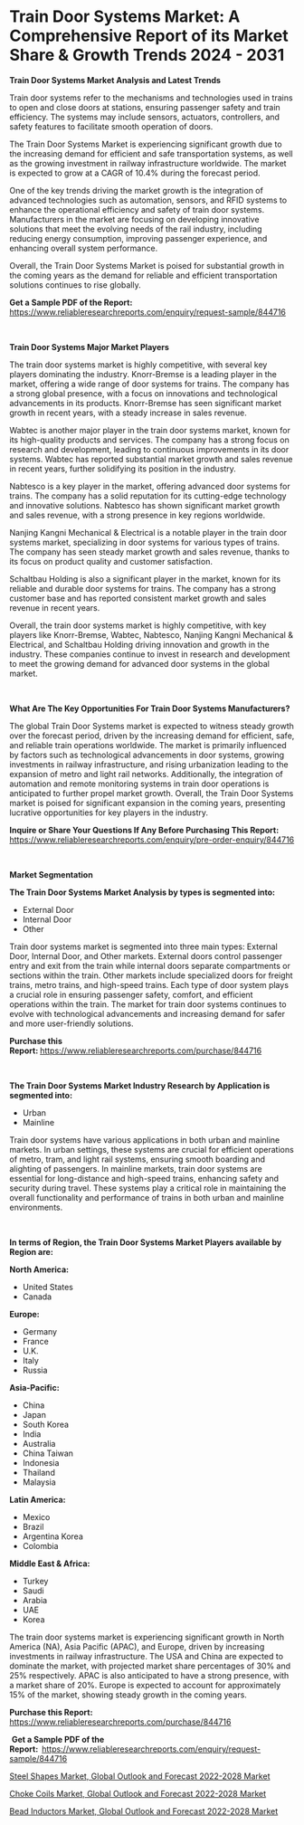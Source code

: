 <p><h1>Train Door Systems Market: A Comprehensive Report of its Market Share & Growth Trends 2024 - 2031</h1></p><p><strong>Train Door Systems Market Analysis and Latest Trends</strong></p>
<p><p>Train door systems refer to the mechanisms and technologies used in trains to open and close doors at stations, ensuring passenger safety and train efficiency. The systems may include sensors, actuators, controllers, and safety features to facilitate smooth operation of doors.</p><p>The Train Door Systems Market is experiencing significant growth due to the increasing demand for efficient and safe transportation systems, as well as the growing investment in railway infrastructure worldwide. The market is expected to grow at a CAGR of 10.4% during the forecast period.</p><p>One of the key trends driving the market growth is the integration of advanced technologies such as automation, sensors, and RFID systems to enhance the operational efficiency and safety of train door systems. Manufacturers in the market are focusing on developing innovative solutions that meet the evolving needs of the rail industry, including reducing energy consumption, improving passenger experience, and enhancing overall system performance.</p><p>Overall, the Train Door Systems Market is poised for substantial growth in the coming years as the demand for reliable and efficient transportation solutions continues to rise globally.</p></p>
<p><strong>Get a Sample PDF of the Report:&nbsp;</strong> <a href="https://www.reliableresearchreports.com/enquiry/request-sample/844716">https://www.reliableresearchreports.com/enquiry/request-sample/844716</a></p>
<p>&nbsp;</p>
<p><strong>Train Door Systems Major Market Players</strong></p>
<p><p>The train door systems market is highly competitive, with several key players dominating the industry. Knorr-Bremse is a leading player in the market, offering a wide range of door systems for trains. The company has a strong global presence, with a focus on innovations and technological advancements in its products. Knorr-Bremse has seen significant market growth in recent years, with a steady increase in sales revenue.</p><p>Wabtec is another major player in the train door systems market, known for its high-quality products and services. The company has a strong focus on research and development, leading to continuous improvements in its door systems. Wabtec has reported substantial market growth and sales revenue in recent years, further solidifying its position in the industry.</p><p>Nabtesco is a key player in the market, offering advanced door systems for trains. The company has a solid reputation for its cutting-edge technology and innovative solutions. Nabtesco has shown significant market growth and sales revenue, with a strong presence in key regions worldwide.</p><p>Nanjing Kangni Mechanical & Electrical is a notable player in the train door systems market, specializing in door systems for various types of trains. The company has seen steady market growth and sales revenue, thanks to its focus on product quality and customer satisfaction.</p><p>Schaltbau Holding is also a significant player in the market, known for its reliable and durable door systems for trains. The company has a strong customer base and has reported consistent market growth and sales revenue in recent years.</p><p>Overall, the train door systems market is highly competitive, with key players like Knorr-Bremse, Wabtec, Nabtesco, Nanjing Kangni Mechanical & Electrical, and Schaltbau Holding driving innovation and growth in the industry. These companies continue to invest in research and development to meet the growing demand for advanced door systems in the global market.</p></p>
<p>&nbsp;</p>
<p><strong>What Are The Key Opportunities For Train Door Systems Manufacturers?</strong></p>
<p><p>The global Train Door Systems market is expected to witness steady growth over the forecast period, driven by the increasing demand for efficient, safe, and reliable train operations worldwide. The market is primarily influenced by factors such as technological advancements in door systems, growing investments in railway infrastructure, and rising urbanization leading to the expansion of metro and light rail networks. Additionally, the integration of automation and remote monitoring systems in train door operations is anticipated to further propel market growth. Overall, the Train Door Systems market is poised for significant expansion in the coming years, presenting lucrative opportunities for key players in the industry.</p></p>
<p><strong>Inquire or Share Your Questions If Any Before Purchasing This Report:</strong> <a href="https://www.reliableresearchreports.com/enquiry/pre-order-enquiry/844716">https://www.reliableresearchreports.com/enquiry/pre-order-enquiry/844716</a></p>
<p>&nbsp;</p>
<p><strong>Market Segmentation</strong></p>
<p><strong>The Train Door Systems Market Analysis by types is segmented into:</strong></p>
<p><ul><li>External Door</li><li>Internal Door</li><li>Other</li></ul></p>
<p><p>Train door systems market is segmented into three main types: External Door, Internal Door, and Other markets. External doors control passenger entry and exit from the train while internal doors separate compartments or sections within the train. Other markets include specialized doors for freight trains, metro trains, and high-speed trains. Each type of door system plays a crucial role in ensuring passenger safety, comfort, and efficient operations within the train. The market for train door systems continues to evolve with technological advancements and increasing demand for safer and more user-friendly solutions.</p></p>
<p><strong>Purchase this Report:&nbsp;</strong><a href="https://www.reliableresearchreports.com/purchase/844716">https://www.reliableresearchreports.com/purchase/844716</a></p>
<p>&nbsp;</p>
<p><strong>The Train Door Systems Market Industry Research by Application is segmented into:</strong></p>
<p><ul><li>Urban</li><li>Mainline</li></ul></p>
<p><p>Train door systems have various applications in both urban and mainline markets. In urban settings, these systems are crucial for efficient operations of metro, tram, and light rail systems, ensuring smooth boarding and alighting of passengers. In mainline markets, train door systems are essential for long-distance and high-speed trains, enhancing safety and security during travel. These systems play a critical role in maintaining the overall functionality and performance of trains in both urban and mainline environments.</p></p>
<p>&nbsp;</p>
<p><strong>In terms of Region, the Train Door Systems Market Players available by Region are:</strong></p>
<p>
    <p> <strong> North America: </strong>
        <ul>
            <li>United States</li>
            <li>Canada</li>
        </ul>
        </p> 
    <p> <strong> Europe: </strong>
        <ul>
            <li>Germany</li>
            <li>France</li>
            <li>U.K.</li>
            <li>Italy</li>
            <li>Russia</li>
        </ul>
        </p> 
    <p> <strong> Asia-Pacific: </strong>
        <ul>
            <li>China</li>
            <li>Japan</li>
            <li>South Korea</li>
            <li>India</li>
            <li>Australia</li>
            <li>China Taiwan</li>
            <li>Indonesia</li>
            <li>Thailand</li>
            <li>Malaysia</li>
        </ul>
        </p> 
    <p> <strong> Latin America: </strong>
        <ul>
            <li>Mexico</li>
            <li>Brazil</li>
            <li>Argentina Korea</li>
            <li>Colombia</li>
        </ul>
        </p> 
    <p> <strong> Middle East & Africa: </strong>
        <ul>
            <li>Turkey</li>
            <li>Saudi</li>
            <li>Arabia</li>
            <li>UAE</li>
            <li>Korea</li>
        </ul>
    </p>
    </p>
<p><p>The train door systems market is experiencing significant growth in North America (NA), Asia Pacific (APAC), and Europe, driven by increasing investments in railway infrastructure. The USA and China are expected to dominate the market, with projected market share percentages of 30% and 25% respectively. APAC is also anticipated to have a strong presence, with a market share of 20%. Europe is expected to account for approximately 15% of the market, showing steady growth in the coming years.</p></p>
<p><strong>Purchase this Report: </strong><a href="https://www.reliableresearchreports.com/purchase/844716">https://www.reliableresearchreports.com/purchase/844716</a></p>
<p>&nbsp;<strong>Get a Sample PDF of the Report:&nbsp;&nbsp;</strong><a href="https://www.reliableresearchreports.com/enquiry/request-sample/844716">https://www.reliableresearchreports.com/enquiry/request-sample/844716</a></p>
<p><strong></strong></p>
<p><p><a href="https://view.publitas.com/reportprime-1/steel-shapes-market-global-outlook-and-forecast-2022-2028-market-share-market-new-trends-analysis-report-by-type-by-application-by-end-use-by-region-and-segment-forecasts-2023-2030/">Steel Shapes Market, Global Outlook and Forecast 2022-2028 Market</a></p><p><a href="https://view.publitas.com/reportprime-1/choke-coils-market-global-outlook-and-forecast-2022-2028-market-size-share-trends-analysis-report-by-application-regional-outlook-competitive-strategies-and-segment-forecasts-2023-2030/">Choke Coils Market, Global Outlook and Forecast 2022-2028 Market</a></p><p><a href="https://view.publitas.com/reportprime-1/bead-inductors-market-global-outlook-and-forecast-2022-2028-market-size-share-trends-analysis-report-by-application-regional-outlook-competitive-strategies-and-segment-forecasts-2023-2030/">Bead Inductors Market, Global Outlook and Forecast 2022-2028 Market</a></p></p>
